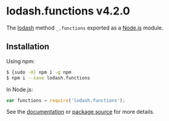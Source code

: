 # lodash.functions v4.2.0

The [lodash](https://lodash.com/) method `_.functions` exported as a [Node.js](https://nodejs.org/) module.

## Installation

Using npm:
```bash
$ {sudo -H} npm i -g npm
$ npm i --save lodash.functions
```

In Node.js:
```js
var functions = require('lodash.functions');
```

See the [documentation](https://lodash.com/docs#functions) or [package source](https://github.com/lodash/lodash/blob/4.2.0-npm-packages/lodash.functions) for more details.
